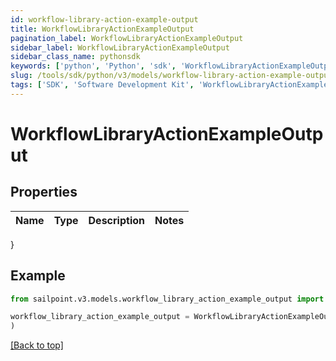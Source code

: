 ```yaml
---
id: workflow-library-action-example-output
title: WorkflowLibraryActionExampleOutput
pagination_label: WorkflowLibraryActionExampleOutput
sidebar_label: WorkflowLibraryActionExampleOutput
sidebar_class_name: pythonsdk
keywords: ['python', 'Python', 'sdk', 'WorkflowLibraryActionExampleOutput', 'WorkflowLibraryActionExampleOutput'] 
slug: /tools/sdk/python/v3/models/workflow-library-action-example-output
tags: ['SDK', 'Software Development Kit', 'WorkflowLibraryActionExampleOutput', 'WorkflowLibraryActionExampleOutput']
---
```


# WorkflowLibraryActionExampleOutput


## Properties

Name | Type | Description | Notes
------------ | ------------- | ------------- | -------------
}

## Example

```python
from sailpoint.v3.models.workflow_library_action_example_output import WorkflowLibraryActionExampleOutput

workflow_library_action_example_output = WorkflowLibraryActionExampleOutput(
)

```
[[Back to top]](#) 

